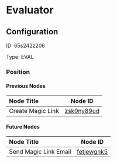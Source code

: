 # Evaluator
## Configuration
ID:  65s242z206

Type: EVAL 








### Position

#### Previous Nodes
| Node Title | Node ID |
| :------------- | ------------ |
| Create Magic Link | [zsk0ny89ud](./zsk0ny89ud.md) | 
 
 #### Future Nodes
| Node Title | Node ID |
| :------------- | ------------ |
| Send Magic Link Email |[fetjewgnk5](./fetjewgnk5.md) | 